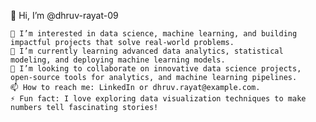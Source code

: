 👋 Hi, I’m @dhruv-rayat-09

    👀 I’m interested in data science, machine learning, and building impactful projects that solve real-world problems.
    🌱 I’m currently learning advanced data analytics, statistical modeling, and deploying machine learning models.
    💞️ I’m looking to collaborate on innovative data science projects, open-source tools for analytics, and machine learning pipelines.
    📫 How to reach me: LinkedIn or dhruv.rayat@example.com.
    ⚡ Fun fact: I love exploring data visualization techniques to make numbers tell fascinating stories!

